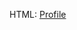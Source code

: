 HTML:
<a href="https://sitebuilder.yola.com/restricted_view/site_preview/349566426ba645e1b81b900b9a3e64b4/resources/Files/PCMS%20Application%20Project%20Management%20Plan.docx">Profile</a>
